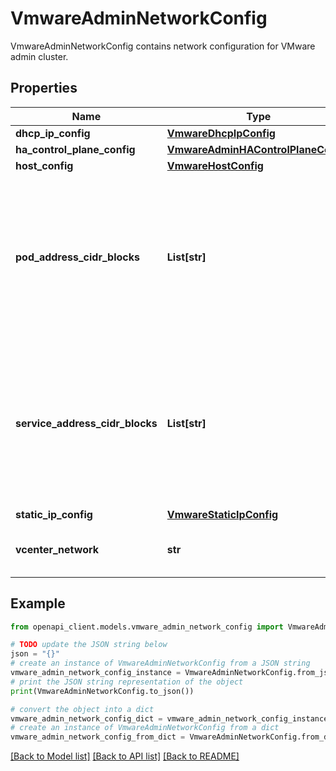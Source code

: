 # VmwareAdminNetworkConfig

VmwareAdminNetworkConfig contains network configuration for VMware admin cluster.

## Properties

Name | Type | Description | Notes
------------ | ------------- | ------------- | -------------
**dhcp_ip_config** | [**VmwareDhcpIpConfig**](VmwareDhcpIpConfig.md) |  | [optional] 
**ha_control_plane_config** | [**VmwareAdminHAControlPlaneConfig**](VmwareAdminHAControlPlaneConfig.md) |  | [optional] 
**host_config** | [**VmwareHostConfig**](VmwareHostConfig.md) |  | [optional] 
**pod_address_cidr_blocks** | **List[str]** | Required. All pods in the cluster are assigned an RFC1918 IPv4 address from these ranges. Only a single range is supported. This field cannot be changed after creation. | [optional] 
**service_address_cidr_blocks** | **List[str]** | Required. All services in the cluster are assigned an RFC1918 IPv4 address from these ranges. Only a single range is supported. This field cannot be changed after creation. | [optional] 
**static_ip_config** | [**VmwareStaticIpConfig**](VmwareStaticIpConfig.md) |  | [optional] 
**vcenter_network** | **str** | vcenter_network specifies vCenter network name. | [optional] 

## Example

```python
from openapi_client.models.vmware_admin_network_config import VmwareAdminNetworkConfig

# TODO update the JSON string below
json = "{}"
# create an instance of VmwareAdminNetworkConfig from a JSON string
vmware_admin_network_config_instance = VmwareAdminNetworkConfig.from_json(json)
# print the JSON string representation of the object
print(VmwareAdminNetworkConfig.to_json())

# convert the object into a dict
vmware_admin_network_config_dict = vmware_admin_network_config_instance.to_dict()
# create an instance of VmwareAdminNetworkConfig from a dict
vmware_admin_network_config_from_dict = VmwareAdminNetworkConfig.from_dict(vmware_admin_network_config_dict)
```
[[Back to Model list]](../README.md#documentation-for-models) [[Back to API list]](../README.md#documentation-for-api-endpoints) [[Back to README]](../README.md)


